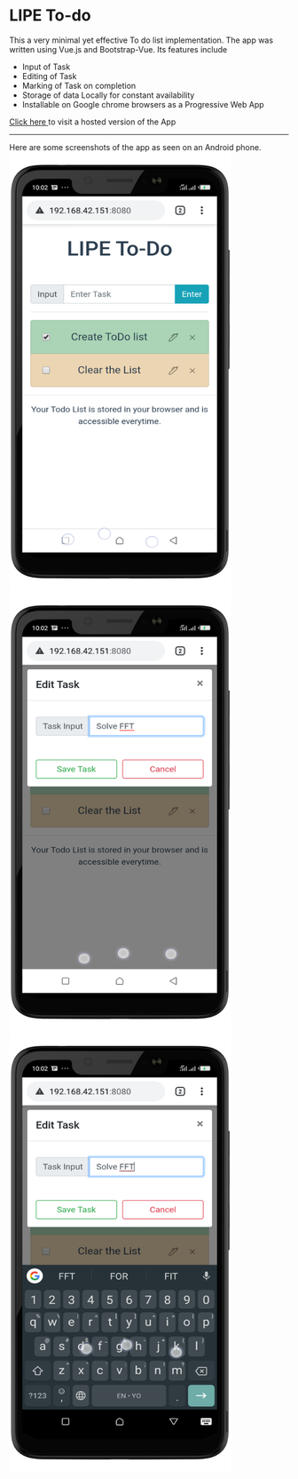 <h1> LIPE To-do </h1>
This a very minimal yet effective To do list implementation. The app was written using Vue.js and Bootstrap-Vue. Its features include 
<ul>
<li>Input of Task</li>
<li>Editing of Task</li>
<li>Marking of Task on completion</li>
<li>Storage of data Locally for constant availability</li>
<li>Installable on Google chrome browsers as a Progressive Web App</li>
</ul>

<a href ="lipe-todo-app.herokuapp.com">Click here </a> to visit a hosted version of the App
<hr/>
Here are some screenshots of the app as seen on an Android phone.

<img src="./Screenshot_1.png" width="400" height="790">
<img src="./Screenshot_2.png" width="400" height="790">
<img src="./Screenshot_3.png" width="400" height="790">


